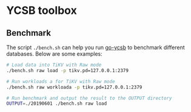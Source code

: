 # YCSB toolbox 

## Benchmark 

The script `./bench.sh` can help you run [go-ycsb](https://github.com/pingcap/go-ycsb) to benchmark different databases. Below are some examples:

```bash
# Load data into TiKV with Raw mode
./bench.sh raw load -p tikv.pd=127.0.0.1:2379

# Run workloads a for TiKV with Raw mode
./bench.sh raw workloada -p tikv.pd=127.0.0.1:2379

# Run benchmark and output the result to the OUTPUT directory
OUTPUT=./20190601 ./bench.sh raw load
```